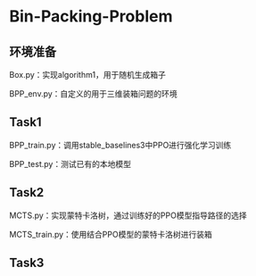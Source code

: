 # Bin-Packing-Problem
## 环境准备
Box.py：实现algorithm1，用于随机生成箱子

BPP_env.py：自定义的用于三维装箱问题的环境
## Task1

BPP_train.py：调用stable_baselines3中PPO进行强化学习训练

BPP_test.py：测试已有的本地模型

## Task2
MCTS.py：实现蒙特卡洛树，通过训练好的PPO模型指导路径的选择

MCTS_train.py：使用结合PPO模型的蒙特卡洛树进行装箱

## Task3
